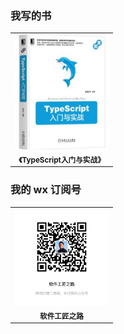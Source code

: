 ### 我写的书

<table>
  <tr>
    <td align="center" width="150px"><img src="img/ts-book.png" width="150px;" alt=""/><br /><sub><b>《TypeScript入门与实战》</b></sub></td>
  </tr>
</table>

### 我的 wx 订阅号

<table>
  <tr>
    <td align="center" width="150px"><img src="img/wx.jpg" width="150px;" alt=""/><br /><sub><b>软件工匠之路</b></sub></td>
  </tr>
</table>
